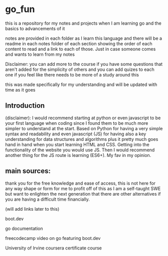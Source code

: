 # go_fun
 this is a repository for my notes and projects when I am learning go and the basics to advancements of it


notes are provided in each folder as I learn this language
and there will be a readme in each notes folder of each section 
showing the order of each content to read and a link to each of those. Just in case someone 
comes and wants to learn from my notes 

Disclaimer: you can add more to the course if you have some questions that aren't added for 
the simplicity of others and you can add quizes to each one if you feel like 
there needs to be more of a study around this

this was made specifically for my understanding and will be updated with time as it goes

## Introduction

<p> (disclaimer): I would recommend starting at python or even javascript to be your first language when coding since I found them to be much more simpler to understand at the start. Based on Python for having a very simple syntax and readability and even javascript (JS) for having also a key understanding for data structures and algorithms plus it pretty much goes hand in hand when you start learning HTML and CSS. Getting into the functionality of the website you would use JS. Then I would recommend another thing for the JS route is learning (ES6+). My fav in my opinion. </p>


## main sources:

<p>
thank you for the free knowledge and ease of access, this is not here for any way shape or form for me to profit off of this as I am a self-taught SWE but want to enlighten the next generation that there are other alternatives if you are having a difficult time financially.
</p>
(will add links later to this)

<p> boot.dev </p> 
<p> go documentation </p>
<p> freecodecamp video on go featuring boot.dev </p>
<p> University of Irvine coursera certificate course </p>